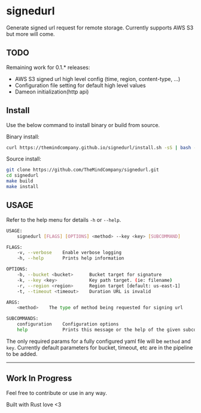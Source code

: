 # signedurl

Generate signed url request for remote storage.  Currently supports AWS S3 but more will come.

## TODO

 Remaining work for 0.1.* releases:

 - AWS S3 signed url high level config (time, region, content-type, ...)
 - Configuration file setting for default high level values
 - Dameon initialization(http api)

## Install

Use the below command to install binary or build from source.

Binary install:  

```bash
curl https://themindcompany.github.io/signedurl/install.sh -sS | bash -s
```

Source install:

```bash
git clone https://github.com/TheMindCompany/signedurl.git
cd signedurl
make build
make install
```

## USAGE

Refer to the help menu for details `-h` or `--help`.

```bash
USAGE:
    signedurl [FLAGS] [OPTIONS] <method> --key <key> [SUBCOMMAND]

FLAGS:
    -v, --verbose    Enable verbose logging
    -h, --help       Prints help information

OPTIONS:
    -b, --bucket <bucket>      Bucket target for signature
    -k, --key <key>            Key path target. (ie: filename)
    -r, --region <region>      Region target [default: us-east-1]
    -t, --timeout <timeout>    Duration URL is invalid

ARGS:
    <method>    The type of method being requested for signing url

SUBCOMMANDS:
    configuration    Configuration options
    help             Prints this message or the help of the given subcommand(s)
```

The only required params for a fully configured yaml file will be `method` and `key`.   Currently default parameters for bucket, timeout, etc are in the pipeline to be added.

---

## Work In Progress
Feel free to contribute or use in any way.

Built with Rust love <3
